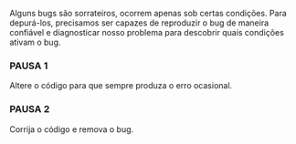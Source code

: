 Alguns bugs são sorrateiros, ocorrem apenas sob certas condições. Para depurá-los, precisamos ser capazes de reproduzir o bug de maneira confiável e diagnosticar nosso problema para descobrir quais condições ativam o bug.

### PAUSA 1
Altere o código para que sempre produza o erro ocasional.

### PAUSA 2
Corrija o código e remova o bug.